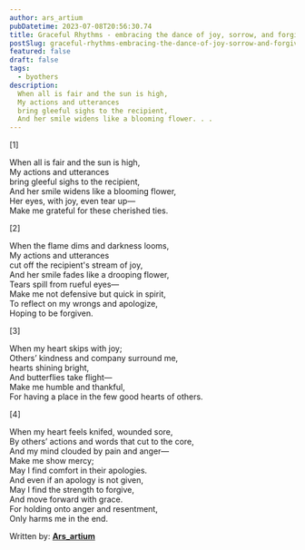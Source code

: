 ```yaml
---
author: ars_artium
pubDatetime: 2023-07-08T20:56:30.74
title: Graceful Rhythms - embracing the dance of joy, sorrow, and forgiveness
postSlug: graceful-rhythms-embracing-the-dance-of-joy-sorrow-and-forgiveness
featured: false
draft: false
tags:
  - byothers
description:
  When all is fair and the sun is high, 
  My actions and utterances
  bring gleeful sighs to the recipient,
  And her smile widens like a blooming flower. . .
---
```


[1]

When all is fair and the sun is high,  
My actions and utterances  
bring  gleeful sighs to the recipient,  
And her smile widens like a blooming flower,  
Her eyes, with joy, even tear up—  
Make me grateful for these cherished ties.

[2]

When the flame dims and darkness looms,  
My actions and utterances  
cut off the recipient's stream of joy,  
And her smile fades like a drooping flower,  
Tears spill from rueful eyes—  
Make me not defensive but quick in spirit,  
To reflect on my wrongs and apologize,  
Hoping to be forgiven.

[3]

When my heart skips with joy;  
Others’ kindness and company surround me,  
hearts shining bright,  
And butterflies take flight—  
Make me humble and thankful,  
For having a place in the few good hearts of others.

[4]

When my heart feels knifed, wounded sore,  
By others’ actions and words that cut to the core,  
And my mind clouded by pain and anger—  
Make me show mercy;  
May I find comfort in their apologies.  
And even if an apology is not given,  
May I find the strength to forgive,  
And move forward with grace.  
For holding onto anger and resentment,  
Only harms me in the end.

  
  

  
Written by: **[Ars_artium](https://twitter.com/ars_artium)**